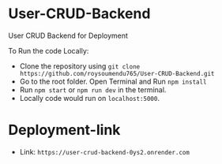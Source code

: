 # User-CRUD-Backend
User CRUD Backend for Deployment

To Run the code Locally:
- Clone the repository using `git clone https://github.com/roysoumendu765/User-CRUD-Backend.git`
- Go to the root folder. Open Terminal and Run `npm install`
- Run `npm start` or `npm run dev` in the terminal.
- Locally code would run on `localhost:5000`.

# Deployment-link
- Link: `https://user-crud-backend-0ys2.onrender.com`


